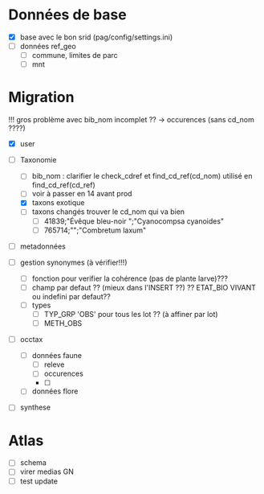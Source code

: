 # Données de base

- [x] base avec le bon srid (pag/config/settings.ini)
- [ ] données ref_geo
  - [ ] commune, limites de parc
  - [ ] mnt

# Migration 

!!! gros problème avec bib_nom incomplet ?? -> occurences (sans cd_nom ????)

- [x] user

- [ ] Taxonomie 
  - [ ] bib_nom : clarifier le check_cdref et find_cd_ref(cd_nom) utilisé en find_cd_ref(cd_ref) 
  - [ ] voir à passer en 14 avant prod
  - [x] taxons exotique
  - [ ] taxons changés trouver le cd_nom qui va bien
    - [ ] 41839;"Évêque bleu-noir ";"Cyanocompsa cyanoides"
    - [ ] 765714;"";"Combretum laxum"
- [ ] metadonnées

- [ ] gestion synonymes (à vérifier!!!)
  - [ ] fonction pour verifier la cohérence (pas de plante larve)???
  - [ ] champ par defaut ?? (mieux dans l'INSERT ??) ?? ETAT_BIO VIVANT ou indefini par defaut??
  - [ ] types
    - [ ] TYP_GRP 'OBS' pour tous les lot ?? (à affiner par lot)
    - [ ] METH_OBS

- [ ] occtax 
  - [ ] données faune
    - [ ] releve
    - [ ] occurences
    - [ ] 
  - [ ] données flore

- [ ] synthese 

# Atlas

- [ ] schema
- [ ] virer medias GN
- [ ] test update